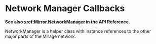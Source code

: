 # Network Manager Callbacks

**See also <xref:Mirror.NetworkManager> in the API Reference.**

NetworkManager is a helper class with instance references to the other major parts of the Mirage network.
